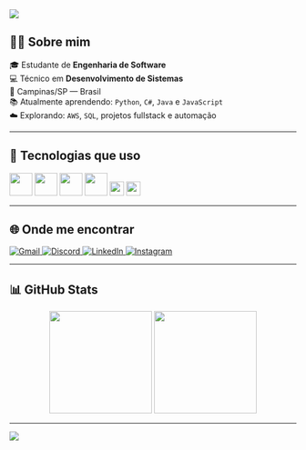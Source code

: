 <img src="https://capsule-render.vercel.app/api?type=waving&color=8A2BE2&height=200&section=header&text=Olá,%20eu%20sou%20o%20Eduardo!&fontSize=30&fontColor=ffffff" />

## 👨‍💻 Sobre mim

🎓 Estudante de **Engenharia de Software**  
💻 Técnico em **Desenvolvimento de Sistemas**  
📍 Campinas/SP — Brasil  
📚 Atualmente aprendendo: `Python`, `C#`, `Java` e `JavaScript`  
☁️ Explorando: `AWS`, `SQL`, projetos fullstack e automação

---

## 🚀 Tecnologias que uso

<p>
  <img src="https://cdn.jsdelivr.net/gh/devicons/devicon/icons/javascript/javascript-original.svg" width="40"/>
  <img src="https://cdn.jsdelivr.net/gh/devicons/devicon/icons/python/python-original.svg" width="40"/>
  <img src="https://cdn.jsdelivr.net/gh/devicons/devicon/icons/csharp/csharp-original.svg" width="40"/>
  <img src="https://cdn.jsdelivr.net/gh/devicons/devicon/icons/java/java-original.svg" width="40"/>
  <img src="https://img.shields.io/badge/SQL-4479A1?style=for-the-badge&logo=postgresql&logoColor=white" height="25"/>
  <img src="https://img.shields.io/badge/AWS-232F3E?style=for-the-badge&logo=amazonaws&logoColor=white" height="25"/>
</p>

---

## 🌐 Onde me encontrar

<p>
  <a href="mailto:eduardopereira.dev1@gmail.com">
    <img src="https://img.shields.io/badge/GMAIL-8A2BE2?style=for-the-badge&logo=gmail&logoColor=white" alt="Gmail" />
  </a>
  <a href="https://discord.com/users/xxwyse">
    <img src="https://img.shields.io/badge/DISCORD-8A2BE2?style=for-the-badge&logo=discord&logoColor=white" alt="Discord" />
  </a>
  <a href="https://www.linkedin.com/in/eduardopsilva6/">
    <img src="https://img.shields.io/badge/LINKEDIN-8A2BE2?style=for-the-badge&logo=linkedin&logoColor=white" alt="LinkedIn" />
  </a>
  <a href="https://www.instagram.com/wyniesie">
    <img src="https://img.shields.io/badge/INSTAGRAM-8A2BE2?style=for-the-badge&logo=instagram&logoColor=white" alt="Instagram" />
  </a>
</p>

---

## 📊 GitHub Stats

<div align="center">
  <img height="180em" src="https://github-readme-stats.vercel.app/api?username=eduardopsilva777&show_icons=true&theme=tokyonight" />
  <img height="180em" src="https://github-readme-stats.vercel.app/api/top-langs/?username=eduardopsilva777&layout=compact&theme=tokyonight"/>
</div>

---

<img src="https://capsule-render.vercel.app/api?type=waving&color=8A2BE2&height=150&section=footer"/>
